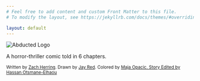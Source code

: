 ```yaml
---
# Feel free to add content and custom Front Matter to this file.
# To modify the layout, see https://jekyllrb.com/docs/themes/#overriding-theme-defaults

layout: default
---
```



<img alt="Abducted Logo" src="{{site.baseurl}}/assets/logo-splash.png" id="splash-logo">
<!-- !["Abducted" Logo]({{site.baseurl}}/assets/logo-splash.jpg) -->

<p class="typewr">A horror-thriller comic told in 6 chapters.</p>
<small class="typewr gray">Written by <a href="https://www.instagram.com/zherring/" target="_blank">Zach Herring</a>. Drawn by <a href="https://www.instagram.com/jay_red_art/" target="_blank"> Jay Red</a>. Colored by <a href="https://www.instagram.com/comicbookcoloring/" target="_blank">Maja Opacic. Story Edited by <a href="https://www.youtube.com/channel/UCYJAToPH5GSGShP7Yoc3jsA" target="_blank">Hassan Otsmane-Elhaou</a></small>
